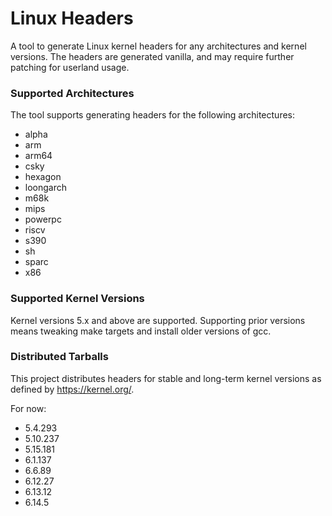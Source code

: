 # Linux Headers

A tool to generate Linux kernel headers for any architectures and kernel versions.
The headers are generated vanilla, and may require further patching for userland usage.

### Supported Architectures
The tool supports generating headers for the following architectures:

* alpha
* arm
* arm64
* csky
* hexagon
* loongarch
* m68k
* mips
* powerpc
* riscv
* s390
* sh
* sparc
* x86

### Supported Kernel Versions

Kernel versions 5.x and above are supported.
Supporting prior versions means tweaking make targets and install older versions of gcc.

### Distributed Tarballs

This project distributes headers for stable and long-term kernel versions as
defined by https://kernel.org/.

For now:
* 5.4.293
* 5.10.237
* 5.15.181
* 6.1.137
* 6.6.89
* 6.12.27
* 6.13.12
* 6.14.5
